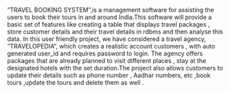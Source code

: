 ”TRAVEL BOOKING SYSTEM”,is a management
software for assisting the users to book their tours in and around
India.This software will provide a basic set of features like
creating a table that displays travel packages , store customer
details and their travel details in rdbms and then analyse this
data. In this user friendly project, we have considered a travel
agency, ”TRAVELOPEDIA”, which creates a realistic account
customers , with auto generated user_id and requires password to
login. The agency offers packages that are already planned to
visit different places , stay at the designated hotels with the set
duration.The project also allows customers to update their details
such as phone number , Aadhar numbers, etc ,book tours ,update
the tours and delete them as well .
